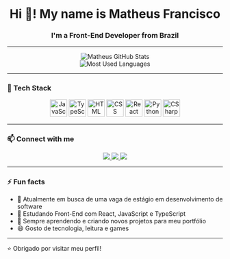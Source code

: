 <h1 align="center">Hi 👋! My name is Matheus Francisco</h1>
<h3 align="center">I'm a Front-End Developer from Brazil</h3>

---

<p align="center">
  <img src="https://github-profile-summary-cards.vercel.app/api/cards/profile-details?username=IMTheus&theme=radical" alt="Matheus GitHub Stats"/>
  <br/>
  <img src="https://github-profile-summary-cards.vercel.app/api/cards/repos-per-language?username=IMTheus&theme=radical" alt="Most Used Languages"/>
</p>

---

### 🚀 Tech Stack

<p align="center">
  <img src="https://cdn.jsdelivr.net/gh/devicons/devicon/icons/javascript/javascript-original.svg" height="40" alt="JavaScript"/>
  <img src="https://cdn.jsdelivr.net/gh/devicons/devicon/icons/typescript/typescript-original.svg" height="40" alt="TypeScript"/>
  <img src="https://cdn.jsdelivr.net/gh/devicons/devicon/icons/html5/html5-original.svg" height="40" alt="HTML"/>
  <img src="https://cdn.jsdelivr.net/gh/devicons/devicon/icons/css3/css3-original.svg" height="40" alt="CSS"/>
  <img src="https://cdn.jsdelivr.net/gh/devicons/devicon/icons/react/react-original.svg" height="40" alt="React"/>
  <img src="https://cdn.jsdelivr.net/gh/devicons/devicon/icons/python/python-original.svg" height="40" alt="Python"/>
  <img src="https://cdn.jsdelivr.net/gh/devicons/devicon/icons/csharp/csharp-original.svg" height="40" alt="CSharp"/>
</p>

---

### 📫 Connect with me

<p align="center">
  <a href="https://www.instagram.com/ztheeuz/" target="_blank">
    <img src="https://img.shields.io/badge/-Instagram-E4405F?style=for-the-badge&logo=instagram&logoColor=white"/>
  </a>
  <a href="https://www.linkedin.com/in/matheus-francisco-2384a8235/" target="_blank">
    <img src="https://img.shields.io/badge/-LinkedIn-0077B5?style=for-the-badge&logo=linkedin&logoColor=white"/>
  </a>
  <a href="mailto:matheus.seuemail@email.com" target="_blank">
    <img src="https://img.shields.io/badge/-Gmail-D14836?style=for-the-badge&logo=gmail&logoColor=white"/>
  </a>
</p>

---

### ⚡ Fun facts

- 🔭 Atualmente em busca de uma vaga de estágio em desenvolvimento de software
- 🌱 Estudando Front-End com React, JavaScript e TypeScript
- 🧠 Sempre aprendendo e criando novos projetos para meu portfólio
- 😄 Gosto de tecnologia, leitura e games

---

⭐️ Obrigado por visitar meu perfil!
